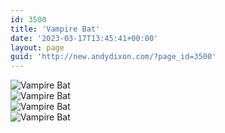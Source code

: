 ```yaml
---
id: 3500
title: 'Vampire Bat'
date: '2023-03-17T13:45:41+00:00'
layout: page
guid: 'http://new.andydixon.com/?page_id=3500'
---
```


![Vampire Bat](https://i0.wp.com/assets.g8x2.ldn.idrivee2-23.com/posters/Vampire%20Bat%2001.jpg?w=1200&ssl=1 "Vampire Bat")  
![Vampire Bat](https://i0.wp.com/assets.g8x2.ldn.idrivee2-23.com/posters/Vampire%20Bat%2002.jpg?w=1200&ssl=1 "Vampire Bat")  
![Vampire Bat](https://i0.wp.com/assets.g8x2.ldn.idrivee2-23.com/posters/Vampire%20Bat%2003.jpg?w=1200&ssl=1 "Vampire Bat")  
![Vampire Bat](https://i0.wp.com/assets.g8x2.ldn.idrivee2-23.com/posters/Vampire%20Bat%2004.jpg?w=1200&ssl=1 "Vampire Bat")